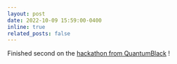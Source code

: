 ```yaml
---
layout: post
date: 2022-10-09 15:59:00-0400
inline: true
related_posts: false
---
```


Finished second on the [hackathon from QuantumBlack](assets/img/quantumBlack.png)  !
